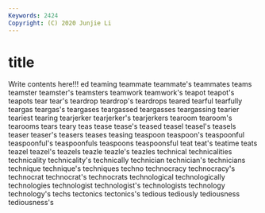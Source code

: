 ```yaml
---
Keywords: 2424
Copyright: (C) 2020 Junjie Li
---
```


# title

Write contents here!!!
ed
teaming 
teammate 
teammate's 
teammates 
teams 
teamster 
teamster's 
teamsters 
teamwork 
teamwork's
teapot 
teapot's 
teapots 
tear 
tear's 
teardrop 
teardrop's 
teardrops 
teared 
tearful
tearfully 
teargas 
teargas's 
teargases 
teargassed 
teargasses 
teargassing 
tearier 
teariest 
tearing
tearjerker 
tearjerker's 
tearjerkers 
tearoom 
tearoom's 
tearooms 
tears 
teary 
teas 
tease
tease's 
teased 
teasel 
teasel's 
teasels 
teaser 
teaser's 
teasers 
teases 
teasing
teaspoon 
teaspoon's 
teaspoonful 
teaspoonful's 
teaspoonfuls 
teaspoons 
teaspoonsful 
teat 
teat's 
teatime
teats 
teazel 
teazel's 
teazels 
teazle 
teazle's 
teazles 
technical 
technicalities 
technicality
technicality's 
technically 
technician 
technician's 
technicians 
technique 
technique's 
techniques 
techno 
technocracy
technocracy's 
technocrat 
technocrat's 
technocrats 
technological 
technologically 
technologies 
technologist 
technologist's 
technologists
technology 
technology's 
techs 
tectonics 
tectonics's 
tedious 
tediously 
tediousness 
tediousness's 
